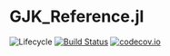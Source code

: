 # GJK_Reference.jl

![Lifecycle](https://img.shields.io/badge/lifecycle-experimental-orange.svg)<!--
![Lifecycle](https://img.shields.io/badge/lifecycle-maturing-blue.svg)
![Lifecycle](https://img.shields.io/badge/lifecycle-stable-green.svg)
![Lifecycle](https://img.shields.io/badge/lifecycle-retired-orange.svg)
![Lifecycle](https://img.shields.io/badge/lifecycle-archived-red.svg)
![Lifecycle](https://img.shields.io/badge/lifecycle-dormant-blue.svg) -->
[![Build Status](https://travis-ci.com/goretkin/GJK_Reference.jl.svg?branch=master)](https://travis-ci.com/goretkin/GJK_Reference.jl)
[![codecov.io](http://codecov.io/github/goretkin/GJK_Reference.jl/coverage.svg?branch=master)](http://codecov.io/github/goretkin/GJK_Reference.jl?branch=master)

